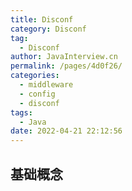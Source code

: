 ```yaml
---
title: Disconf
category: Disconf
tag: 
  - Disconf
author: JavaInterview.cn
permalink: /pages/4d0f26/
categories: 
  - middleware
  - config
  - disconf
tags: 
  - Java
date: 2022-04-21 22:12:56
---
```


## 基础概念
